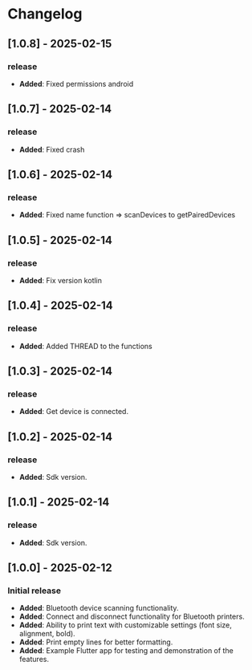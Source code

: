 # Changelog

## [1.0.8] - 2025-02-15
### release
- **Added**: Fixed permissions android

## [1.0.7] - 2025-02-14
### release
- **Added**: Fixed crash

## [1.0.6] - 2025-02-14
### release
- **Added**: Fixed name function => scanDevices to getPairedDevices

## [1.0.5] - 2025-02-14
### release
- **Added**: Fix version kotlin

## [1.0.4] - 2025-02-14
### release
- **Added**: Added THREAD to the functions

## [1.0.3] - 2025-02-14
### release
- **Added**: Get device is connected.

## [1.0.2] - 2025-02-14
### release
- **Added**: Sdk version.

## [1.0.1] - 2025-02-14
### release
- **Added**: Sdk version.

## [1.0.0] - 2025-02-12
### Initial release
- **Added**: Bluetooth device scanning functionality.
- **Added**: Connect and disconnect functionality for Bluetooth printers.
- **Added**: Ability to print text with customizable settings (font size, alignment, bold).
- **Added**: Print empty lines for better formatting.
- **Added**: Example Flutter app for testing and demonstration of the features.